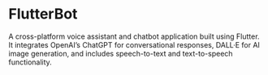# FlutterBot
A cross-platform voice assistant and chatbot application built using Flutter. It integrates OpenAI’s ChatGPT for conversational responses, DALL·E for AI image generation, and includes speech-to-text and text-to-speech functionality.
